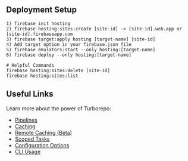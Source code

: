 ## Deployment Setup

```
1) firebase init hosting
2) firebase hosting:sites:create [site-id] -> [site-id].web.app or [site-id].firebaseapp.com
3) firebase target:apply hosting [target-name] [site-id]
4) Add target option in your firebase.json file
5) firebase emulators:start --only hosting:[target-name]
6) firebase deploy --only hosting:[target-name]

# Helpful Commands
firebase hosting:sites:delete [site-id]
firebase hosting:sites:list
```

## Useful Links

Learn more about the power of Turborepo:

- [Pipelines](https://turborepo.org/docs/features/pipelines)
- [Caching](https://turborepo.org/docs/features/caching)
- [Remote Caching (Beta)](https://turborepo.org/docs/features/remote-caching)
- [Scoped Tasks](https://turborepo.org/docs/features/scopes)
- [Configuration Options](https://turborepo.org/docs/reference/configuration)
- [CLI Usage](https://turborepo.org/docs/reference/command-line-reference)
